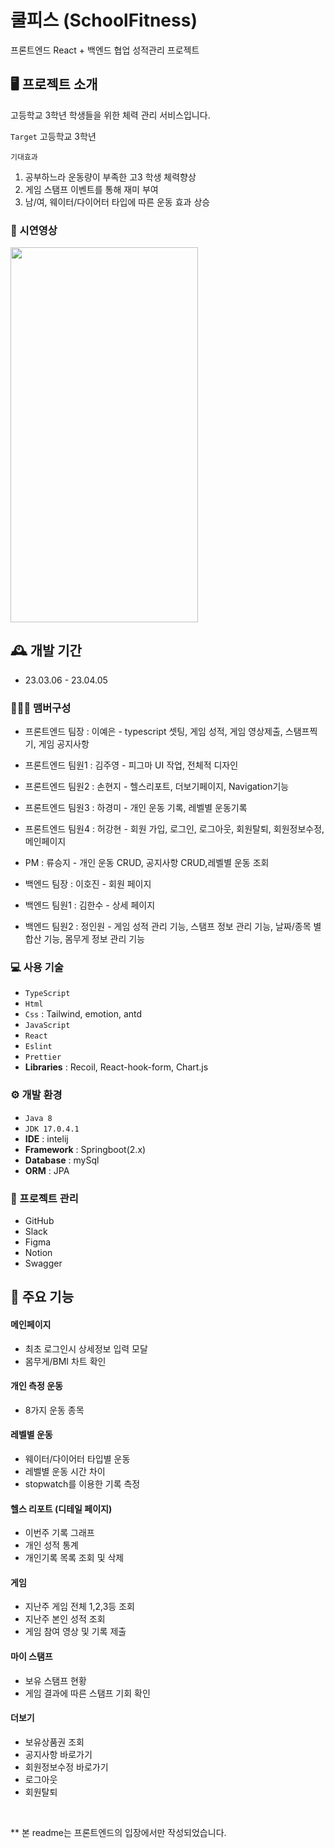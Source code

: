 # 쿨피스 (SchoolFitness) 

프론트엔드 React + 백엔드 협업 성적관리 프로젝트

## 🖥️ 프로젝트 소개
고등학교 3학년 학생들을 위한 체력 관리 서비스입니다.

`Target` 
고등학교 3학년

`기대효과`
1. 공부하느라 운동량이 부족한 고3 학생 체력향상
2. 게임 스탬프 이벤트를 통해 재미 부여
3. 남/여, 웨이터/다이어터 타입에 따른 운동 효과 상승

### 🎥 시연영상

<img src="https://user-images.githubusercontent.com/118712262/" width="300" height="600"/>

## 🕰️ 개발 기간

- 23.03.06 - 23.04.05

### 🧑‍🤝‍🧑 맴버구성

- 프론트엔드 팀장 : 이예은 - typescript 셋팅, 게임 성적, 게임 영상제출, 스탬프찍기, 게임 공지사항
- 프론트엔드 팀원1 : 김주영 - 피그마 UI 작업, 전체적 디자인 
- 프론트엔드 팀원2 : 손현지 - 헬스리포트, 더보기페이지, Navigation기능
- 프론트엔드 팀원3 : 하경미 - 개인 운동 기록, 레벨별 운동기록 
- 프론트엔드 팀원4 : 허강현 - 회원 가입, 로그인, 로그아웃, 회원탈퇴, 회원정보수정, 메인페이지 

- PM : 류승지 - 개인 운동 CRUD, 공지사항 CRUD,레벨별 운동 조회
- 백엔드 팀장 : 이호진 - 회원 페이지
- 백엔드 팀원1 : 김한수 - 상세 페이지
- 백엔드 팀원2 : 정인원 - 게임 성적 관리 기능, 스탬프 정보 관리 기능, 날짜/종목 별 합산 기능, 몸무게 정보 관리 기능

### 💻 사용 기술

- `TypeScript`
- `Html`
- `Css` : Tailwind, emotion, antd 
- `JavaScript`
- `React`
- `Eslint`
- `Prettier`
- **Libraries** : Recoil, React-hook-form, Chart.js

### ⚙️ 개발 환경
 
- `Java 8`
- `JDK 17.0.4.1`
- **IDE** : intelij
- **Framework** : Springboot(2.x)
- **Database** : mySql
- **ORM** : JPA

### 📅 프로젝트 관리

- GitHub
- Slack
- Figma
- Notion
- Swagger

## 📌 주요 기능

#### 메인페이지

- 최초 로그인시 상세정보 입력 모달
- 몸무게/BMI 차트 확인

#### 개인 측정 운동

- 8가지 운동 종목 

#### 레벨별 운동

- 웨이터/다이어터 타입별 운동 
- 레벨별 운동 시간 차이
- stopwatch를 이용한 기록 측정

#### 헬스 리포트 (디테일 페이지)

- 이번주 기록 그래프
- 개인 성적 통계
- 개인기록 목록 조회 및 삭제

#### 게임

- 지난주 게임 전체 1,2,3등 조회
- 지난주 본인 성적 조회
- 게임 참여 영상 및 기록 제출

#### 마이 스탬프

- 보유 스탬프 현황
- 게임 결과에 따른 스탬프 기회 확인

#### 더보기
- 보유상품권 조회
- 공지사항 바로가기
- 회원정보수정 바로가기
- 로그아웃
- 회원탈퇴

<br/>

** 본 readme는 프론트엔드의 입장에서만 작성되었습니다. 
